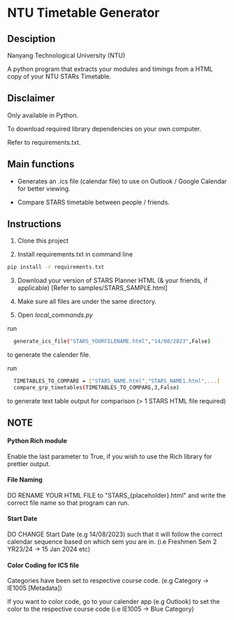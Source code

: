 
# NTU Timetable Generator

## Desciption

Nanyang Technological University (NTU)

A python program that extracts your modules and timings from a HTML copy of your NTU STARs Timetable.

## Disclaimer

Only available in Python. 

To download required library dependencies on your own computer.

Refer to requirements.txt.

## Main functions

- Generates an .ics file (calendar file) to use on Outlook / Google Calendar for better viewing.

- Compare STARS timetable between people / friends.

## Instructions

1. Clone this project

2. Install requirements.txt in command line
```bash
pip install -r requirements.txt
```
3. Download your version of STARS Planner HTML (& your friends, if applicable) [Refer to samples/STARS_SAMPLE.html]

4. Make sure all files are under the same directory.

5. Open *local_commands.py*

run  

```bash
  generate_ics_file("STARS_YOURFILENAME.html","14/08/2023",False)
```
to generate the calender file.

run
```bash
  TIMETABLES_TO_COMPARE = ["STARS_NAME.html","STARS_NAME1.html",...]
  compare_grp_timetables(TIMETABLES_TO_COMPARE,3,False)
```
to generate text table output for comparison (> 1 STARS HTML file required)

## NOTE

#### Python Rich module

Enable the last parameter to True, if you wish to use the Rich library for prettier output.

#### File Naming

DO RENAME YOUR HTML FILE to "STARS_{placeholder}.html" and write the correct file name so that program can run.

#### Start Date

DO CHANGE Start Date (e.g 14/08/2023) such that it will follow the correct calendar sequence based on which sem you are in. (i.e Freshmen Sem 2 YR23/24 -> 15 Jan 2024 etc)

#### Color Coding for ICS file

Categories have been set to respective course code. (e.g Category -> IE1005 [Metadata])

If you want to color code, go to your calender app (e.g Outlook) to set the color to the respective course code (i.e IE1005 -> Blue Category)


